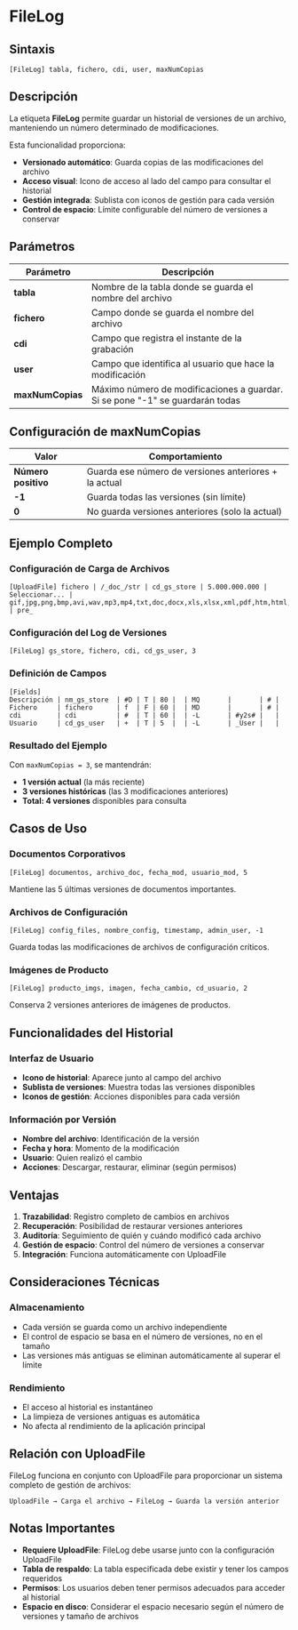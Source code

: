 # FileLog

## Sintaxis

```
[FileLog] tabla, fichero, cdi, user, maxNumCopias
```

## Descripción

La etiqueta **FileLog** permite guardar un historial de versiones de un archivo, manteniendo un número determinado de modificaciones. 

Esta funcionalidad proporciona:
- **Versionado automático**: Guarda copias de las modificaciones del archivo
- **Acceso visual**: Icono de acceso al lado del campo para consultar el historial
- **Gestión integrada**: Sublista con iconos de gestión para cada versión
- **Control de espacio**: Límite configurable del número de versiones a conservar

## Parámetros

| Parámetro | Descripción |
|-----------|-------------|
| **tabla** | Nombre de la tabla donde se guarda el nombre del archivo |
| **fichero** | Campo donde se guarda el nombre del archivo |
| **cdi** | Campo que registra el instante de la grabación |
| **user** | Campo que identifica al usuario que hace la modificación |
| **maxNumCopias** | Máximo número de modificaciones a guardar. Si se pone "-1" se guardarán todas |

## Configuración de maxNumCopias

| Valor | Comportamiento |
|-------|----------------|
| **Número positivo** | Guarda ese número de versiones anteriores + la actual |
| **-1** | Guarda todas las versiones (sin límite) |
| **0** | No guarda versiones anteriores (solo la actual) |

## Ejemplo Completo

### Configuración de Carga de Archivos
```
[UploadFile] fichero | /_doc_/str | cd_gs_store | 5.000.000.000 | Seleccionar... | gif,jpg,png,bmp,avi,wav,mp3,mp4,txt,doc,docx,xls,xlsx,xml,pdf,htm,html,pps,ppt,js,css,zip | pre_
```

### Configuración del Log de Versiones
```
[FileLog] gs_store, fichero, cdi, cd_gs_user, 3
```

### Definición de Campos
```
[Fields]
Descripción | nm_gs_store  | #D | T | 80 |  | MQ       |       | # |
Fichero     | fichero      | f  | F | 60 |  | MD       |       | # |
cdi         | cdi          | #  | T | 60 |  | -L       | #y2s# |   |
Usuario     | cd_gs_user   | +  | T | 5  |  | -L       | _User |   |
```

### Resultado del Ejemplo
Con `maxNumCopias = 3`, se mantendrán:
- **1 versión actual** (la más reciente)
- **3 versiones históricas** (las 3 modificaciones anteriores)
- **Total: 4 versiones** disponibles para consulta

## Casos de Uso

### Documentos Corporativos
```
[FileLog] documentos, archivo_doc, fecha_mod, usuario_mod, 5
```
Mantiene las 5 últimas versiones de documentos importantes.

### Archivos de Configuración
```
[FileLog] config_files, nombre_config, timestamp, admin_user, -1
```
Guarda todas las modificaciones de archivos de configuración críticos.

### Imágenes de Producto
```
[FileLog] producto_imgs, imagen, fecha_cambio, cd_usuario, 2
```
Conserva 2 versiones anteriores de imágenes de productos.

## Funcionalidades del Historial

### Interfaz de Usuario
- **Icono de historial**: Aparece junto al campo del archivo
- **Sublista de versiones**: Muestra todas las versiones disponibles
- **Iconos de gestión**: Acciones disponibles para cada versión

### Información por Versión
- **Nombre del archivo**: Identificación de la versión
- **Fecha y hora**: Momento de la modificación
- **Usuario**: Quien realizó el cambio
- **Acciones**: Descargar, restaurar, eliminar (según permisos)

## Ventajas

1. **Trazabilidad**: Registro completo de cambios en archivos
2. **Recuperación**: Posibilidad de restaurar versiones anteriores
3. **Auditoría**: Seguimiento de quién y cuándo modificó cada archivo
4. **Gestión de espacio**: Control del número de versiones a conservar
5. **Integración**: Funciona automáticamente con UploadFile

## Consideraciones Técnicas

### Almacenamiento
- Cada versión se guarda como un archivo independiente
- El control de espacio se basa en el número de versiones, no en el tamaño
- Las versiones más antiguas se eliminan automáticamente al superar el límite

### Rendimiento
- El acceso al historial es instantáneo
- La limpieza de versiones antiguas es automática
- No afecta al rendimiento de la aplicación principal

## Relación con UploadFile

FileLog funciona en conjunto con UploadFile para proporcionar un sistema completo de gestión de archivos:

```
UploadFile → Carga el archivo → FileLog → Guarda la versión anterior
```

## Notas Importantes

- **Requiere UploadFile**: FileLog debe usarse junto con la configuración UploadFile
- **Tabla de respaldo**: La tabla especificada debe existir y tener los campos requeridos
- **Permisos**: Los usuarios deben tener permisos adecuados para acceder al historial
- **Espacio en disco**: Considerar el espacio necesario según el número de versiones y tamaño de archivos